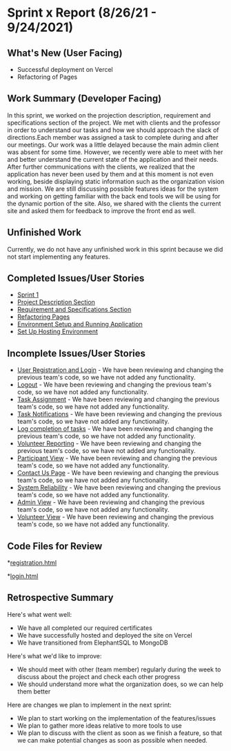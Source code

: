 # Sprint x Report (8/26/21 - 9/24/2021)

## What's New (User Facing)

 * Successful deployment on Vercel
 * Refactoring of Pages

## Work Summary (Developer Facing)

In this sprint, we worked on the projection description, requirement and specifications section of the project. We met with clients and the professor in order to understand our tasks and how we should approach the slack of directions.Each member was assigned a task to complete during and after our meetings. Our work was a little delayed because the main admin client was absent for some time. However, we recently were able to meet with her and better understand the current state of the application and their needs. After further communications with the clients, we realized that the application has never been used by them and at this moment is not even working, beside displaying static information such as the organization vision and mission. We are still discussing possible features ideas for the system and working on getting familiar with the back end tools we will be using for the dynamic portion of the site. Also, we shared with the clients the current site and asked them for feedback to improve the front end as well.

## Unfinished Work

Currently, we do not have any unfinished work in this sprint because we did not start implementing any features.

## Completed Issues/User Stories

  * [Sprint 1](https://github.com/name/RepoName/issues/10)
  * [Project Description Section](https://github.com/awishto-write/GCISL/issues/15)
  * [Requirement and Specifications Section](https://github.com/awishto-write/GCISL/issues/16)
  * [Refactoring Pages](https://github.com/awishto-write/GCISL/issues/1)
  * [Environment Setup and Running Application](https://github.com/awishto-write/GCISL/issues/14)
  * [Set Up Hosting Environment](https://github.com/awishto-write/GCISL/issues/13)


## Incomplete Issues/User Stories

  * [User Registration and Login](https://github.com/awishto-write/GCISL/issues/2) - We have been reviewing and changing the previous team's code, so we have not added any functionality.
  * [Logout](https://github.com/awishto-write/GCISL/issues/3) - We have been reviewing and changing the previous team's code, so we have not added any functionality.
  * [Task Assignment](https://github.com/awishto-write/GCISL/issues/4) - We have been reviewing and changing the previous team's code, so we have not added any functionality.
  * [Task Notifications](https://github.com/awishto-write/GCISL/issues/5) - We have been reviewing and changing the previous team's code, so we have not added any functionality.
  * [Log completion of tasks](https://github.com/awishto-write/GCISL/issues/6) - We have been reviewing and changing the previous team's code, so we have not added any functionality.
  * [Volunteer Reporting](https://github.com/awishto-write/GCISL/issues/7) - We have been reviewing and changing the previous team's code, so we have not added any functionality.
  * [Participant View](https://github.com/awishto-write/GCISL/issues/8) - We have been reviewing and changing the previous team's code, so we have not added any functionality.
  * [Contact Us Page](https://github.com/awishto-write/GCISL/issues/9) - We have been reviewing and changing the previous team's code, so we have not added any functionality.
  * [System Reliability](https://github.com/awishto-write/GCISL/issues/10) - We have been reviewing and changing the previous team's code, so we have not added any functionality.
  * [Admin View](https://github.com/awishto-write/GCISL/issues/11) - We have been reviewing and changing the previous team's code, so we have not added any functionality.
  * [Volunteer View](https://github.com/awishto-write/GCISL/issues/12) - We have been reviewing and changing the previous team's code, so we have not added any functionality.


## Code Files for Review
  *[registration.html](https://github.com/awishto-write/GCISL/blob/main/projectGCISL/templates/registration.html)

  *[login.html](https://github.com/awishto-write/GCISL/blob/main/projectGCISL/templates/login.html)
 
## Retrospective Summary
Here's what went well:
  * We have all completed our required certificates
  * We have successfully hosted and deployed the site on Vercel
  * We have transitioned from ElephantSQL to MongoDB
 
Here's what we'd like to improve:
  * We should meet with other (team member) regularly during the week to discuss about the project and check each other progress
  * We should understand more what the organization does, so we can help them better
  
Here are changes we plan to implement in the next sprint:
  * We plan to start working on the implementation of the features/issues
  * We plan to gather more ideas relative to more tools to use 
  * We plan to discuss with the client as soon as we finish a feature, so that we can make potential changes as soon as possible when needed.